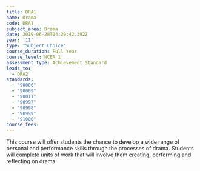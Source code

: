 ```yaml
---
title: DRA1
name: Drama
code: DRA1
subject_area: Drama
date: 2019-06-28T04:29:42.392Z
year: '11'
type: "Subject Choice"
course_duration: Full Year
course_level: NCEA 1
assessment_type: Achievement Standard
leads_to:
  - DRA2
standards:
  - "90006"
  - "90009"
  - "90011"
  - "90997"
  - "90998"
  - "90999"
  - "91000"
course_fees:
---
```

This course will offer students the chance to develop a wide range of personal and performance skills through the processes of drama. Students will complete units of work that will involve them creating, performing and reflecting on drama.
